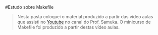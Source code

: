 #Estudo sobre Makefile

>Nesta pasta coloquei o material produzido a partir das vídeo aulas que assisti 
>no [Youtube](https://www.youtube.com/watch?v=0UX9XDkR01E) no canal do Prof. Samuka.
>O minicurso de Makefile foi produzido a partir destas vídeo aulas.
